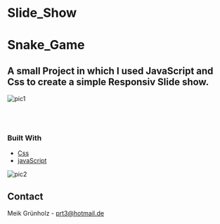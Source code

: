 # Slide_Show
# Snake_Game

## A small Project in which I used JavaScript and Css to create a simple Responsiv Slide show.

![pic1](https://user-images.githubusercontent.com/57542570/154819606-91019c7c-09c6-4863-b511-c67947996ae5.png)



<br><br>


### Built With


* [Css](https://wiki.selfhtml.org/wiki/CSS)
* [javaScript](https://developer.mozilla.org/de/docs/Web/JavaScript/)

![pic2](https://user-images.githubusercontent.com/57542570/154819610-132b75a5-0363-4929-92a0-301086cff4d8.png)



<!-- CONTACT -->
## Contact

Meik Grünholz -  prt3@hotmail.de
